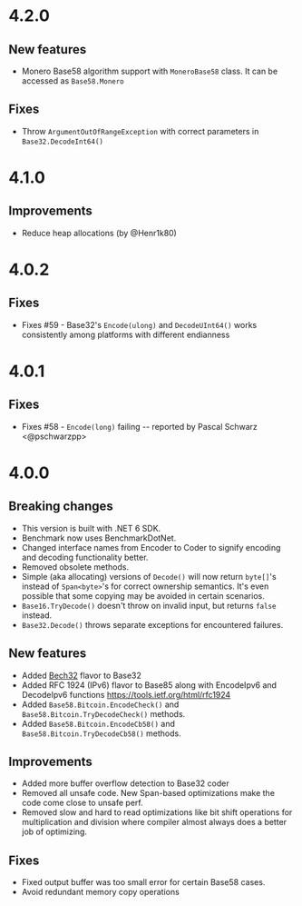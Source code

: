 # 4.2.0

## New features
- Monero Base58 algorithm support with `MoneroBase58` class. It can be accessed as `Base58.Monero`

## Fixes
- Throw `ArgumentOutOfRangeException` with correct parameters in ``Base32.DecodeInt64()``

# 4.1.0

## Improvements
- Reduce heap allocations (by @Henr1k80)

# 4.0.2

## Fixes
- Fixes #59 - Base32's `Encode(ulong)` and `DecodeUInt64()` works consistently among platforms with different endianness

# 4.0.1

## Fixes
- Fixes #58 - `Encode(long)` failing -- reported by Pascal Schwarz <@pschwarzpp> 

# 4.0.0

## Breaking changes
- This version is built with .NET 6 SDK.
- Benchmark now uses BenchmarkDotNet.
- Changed interface names from Encoder to Coder to signify encoding and
  decoding functionality better.
- Removed obsolete methods.
- Simple (aka allocating) versions of `Decode()` will now return `byte[]`'s instead of `Span<byte>`'s for correct 
  ownership semantics. It's even possible that some copying may be avoided in certain scenarios.
- `Base16.TryDecode()` doesn't throw on invalid input, but returns `false` instead.
- `Base32.Decode()` throws separate exceptions for encountered failures.

## New features
- Added [Bech32](https://en.bitcoin.it/wiki/Bech32) flavor to Base32 
- Added RFC 1924 (IPv6) flavor to Base85 along with 
  EncodeIpv6 and DecodeIpv6 functions https://tools.ietf.org/html/rfc1924
- Added `Base58.Bitcoin.EncodeCheck()` and `Base58.Bitcoin.TryDecodeCheck()` methods.
- Added `Base58.Bitcoin.EncodeCb58()` and `Base58.Bitcoin.TryDecodeCb58()` methods.

## Improvements
- Added more buffer overflow detection to Base32 coder
- Removed all unsafe code. New Span<T>-based optimizations make the code come close to unsafe perf.
- Removed slow and hard to read optimizations like bit shift operations for multiplication and division
  where compiler almost always does a better job of optimizing.

## Fixes 
- Fixed output buffer was too small error for certain Base58 cases.
- Avoid redundant memory copy operations
